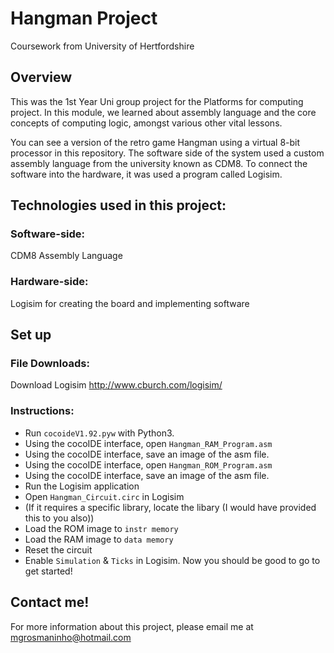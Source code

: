 # Hangman Project
Coursework from University of Hertfordshire

## Overview
This was the 1st Year Uni group project for the Platforms for computing project. In this module, we learned about assembly language and the core concepts of computing logic, amongst various other vital lessons.

You can see a version of the retro game Hangman using a virtual 8-bit processor in this repository. The software side of the system used a custom assembly language from the university known as CDM8. To connect the software into the hardware, it was used a program called Logisim.

## Technologies used in this project:

### Software-side:

CDM8 Assembly Language

### Hardware-side:

Logisim for creating the board and implementing software

## Set up

### File Downloads:

Download Logisim http://www.cburch.com/logisim/

### Instructions:

- Run `cocoideV1.92.pyw` with Python3.
- Using the cocoIDE interface, open `Hangman_RAM_Program.asm`
- Using the cocoIDE interface, save an image of the asm file.
- Using the cocoIDE interface, open `Hangman_ROM_Program.asm`
- Using the cocoIDE interface, save an image of the asm file.
- Run the Logisim application
- Open `Hangman_Circuit.circ` in Logisim
- (If it requires a specific library, locate the libary (I would have provided this to you also))
- Load the ROM image to `instr memory`
- Load the RAM image to `data memory`
- Reset the circuit
- Enable `Simulation` & `Ticks` in Logisim. Now you should be good to go to get started!

## Contact me!

For more information about this project, please email me at mgrosmaninho@hotmail.com
